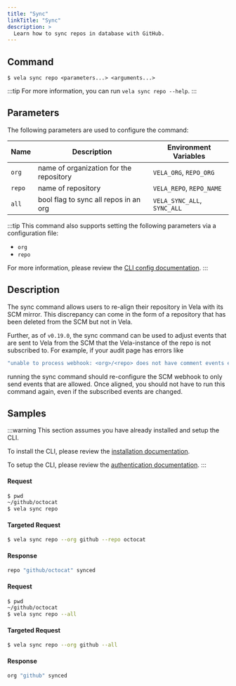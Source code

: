 ```yaml
---
title: "Sync"
linkTitle: "Sync"
description: >
  Learn how to sync repos in database with GitHub.
---
```


## Command

```
$ vela sync repo <parameters...> <arguments...>
```

:::tip
For more information, you can run `vela sync repo --help`.
:::

## Parameters

The following parameters are used to configure the command:

| Name     | Description                             | Environment Variables        |
| -------- | --------------------------------------- | ---------------------------- |
| `org`    | name of organization for the repository | `VELA_ORG`, `REPO_ORG`       |
| `repo`   | name of repository                      | `VELA_REPO`, `REPO_NAME`     |
| `all`    | bool flag to sync all repos in an org   | `VELA_SYNC_ALL`, `SYNC_ALL`  |

:::tip
This command also supports setting the following parameters via a configuration file:

- `org`
- `repo`

For more information, please review the [CLI config documentation](/docs//docs/reference/cli/config.md).
:::

## Description

The sync command allows users to re-align their repository in Vela with its SCM mirror. This discrepancy can come in the form of a repository that has been deleted from the SCM but not in Vela. 

Further, as of `v0.19.0`, the sync command can be used to adjust events that are sent to Vela from the SCM that the Vela-instance of the repo is not subscribed to. For example, if your audit page has errors like

```sh
"unable to process webhook: <org>/<repo> does not have comment events enabled"
```

running the sync command should re-configure the SCM webhook to only send events that are allowed. Once aligned, you should not have to run this command again, even if the subscribed events are changed.

## Samples

:::warning
This section assumes you have already installed and setup the CLI.

To install the CLI, please review the [installation documentation](/docs/reference/cli/install.md).

To setup the CLI, please review the [authentication documentation](/docs/reference/cli/authentication.md).
:::

#### Request

```sh
$ pwd
~/github/octocat
$ vela sync repo
```

#### Targeted Request

```sh
$ vela sync repo --org github --repo octocat
```

#### Response

```sh
repo "github/octocat" synced
```

#### Request

```sh
$ pwd
~/github/octocat
$ vela sync repo --all
```

#### Targeted Request

```sh
$ vela sync repo --org github --all
```

#### Response

```sh
org "github" synced